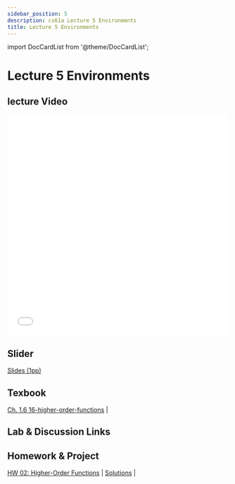 ```yaml
---
sidebar_position: 5
description: cs61a Lecture 5 Environments
title: Lecture 5 Environments
---
```


import DocCardList from '@theme/DocCardList';


# Lecture 5 Environments
## lecture Video

<iframe src="//player.bilibili.com/player.html?aid=277746636&bvid=BV17c411f78k&cid=1311465503&p=1&high_quality=1&danmaku=0" scrolling="no" border="0" frameborder="no" framespacing="0" allowfullscreen="true" allowfullscreen="allowfullscreen" width="100%" height="500" scrolling="no" frameborder="0" sandbox="allow-top-navigation allow-same-origin allow-forms allow-scripts"> </iframe>

## Slider
[Slides (1pp)](/resource/cs61a/05-Environments_1pp.pdf)
## Texbook
[Ch. 1.6 16-higher-order-functions](https://www.composingprograms.com/pages/16-higher-order-functions.html) | 

## Lab & Discussion Links


## Homework & Project
[HW 02: Higher-Order Functions](../homework/hw02.md) | [Solutions](../homework/sol-hw02.md) | 


<DocCardList />

